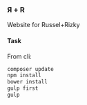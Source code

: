 ### Я + R ###

Website for Russel+Rizky

#### Task ####

From cli:

``` bash
composer update
npm install
bower install
gulp first
gulp